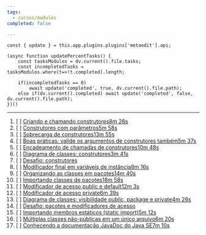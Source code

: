 ```yaml
---
tags:
  - cursos/modulos
completed: false

---
```


```dataviewjs
const { update } = this.app.plugins.plugins['metaedit'].api;

(async function updatePercentTasks() {
	const tasksModulos = dv.current().file.tasks;
	const incompletedTasks = tasksModulos.where(t=>!t.completed).length;
	
	if(incompletedTasks == 0)
		await update('completed', true, dv.current().file.path);
	else if(dv.current().completed) await update('completed', false, dv.current().file.path);
})()
```
---
1. [ ] [Criando e chamando construtores8m 28s](https://app.algaworks.com/aulas/4487/criando-e-chamando-construtores)
2. [ ] [Construtores com parâmetros5m 58s](https://app.algaworks.com/aulas/4488/construtores-com-parametros)
3. [ ] [Sobrecarga de construtores13m 55s](https://app.algaworks.com/aulas/4489/sobrecarga-de-construtores)
4. [ ] [Boas práticas: valide os argumentos de construtores também5m 37s](https://app.algaworks.com/aulas/4490/boas-praticas-valide-os-argumentos-de-construtores-tambem)
5. [ ] [Encadeamento de chamadas de construtores10m 48s](https://app.algaworks.com/aulas/4491/encadeamento-de-chamadas-de-construtores)
6. [ ] [Diagrama de classes: construtores3m 41s](https://app.algaworks.com/aulas/4492/diagrama-de-classes-construtores)
7. [ ] [Desafio: construtores](https://app.algaworks.com/aulas/4493/desafio-construtores)
8. [ ] [Modificador final em variáveis de instância8m 16s](https://app.algaworks.com/aulas/4494/modificador-final-em-variaveis-de-instancia)
9. [ ] [Organizando as classes em pacotes14m 40s](https://app.algaworks.com/aulas/4495/organizando-as-classes-em-pacotes)
10. [ ] [Importando classes de pacotes18m 58s](https://app.algaworks.com/aulas/4496/importando-classes-de-pacotes)
11. [ ] [Modificador de acesso public e default12m 3s](https://app.algaworks.com/aulas/4497/modificador-de-acesso-public-e-default)
12. [ ] [Modificador de acesso private6m 39s](https://app.algaworks.com/aulas/4498/modificador-de-acesso-private)
13. [ ] [Diagrama de classes: visibilidade public, package e private4m 26s](https://app.algaworks.com/aulas/4499/diagrama-de-classes-visibilidade-public-package-e-private)
14. [ ] [Desafio: pacotes e modificadores de acesso](https://app.algaworks.com/aulas/4500/desafio-pacotes-e-modificadores-de-acesso)
15. [ ] [Importando membros estáticos (static import)5m 12s](https://app.algaworks.com/aulas/4501/importando-membros-estaticos-static-import)
16. [ ] [Múltiplas classes não-públicas em um único arquivo6m 20s](https://app.algaworks.com/aulas/4502/multiplas-classes-nao-publicas-em-um-unico-arquivo)
17. [ ] [Conhecendo a documentação JavaDoc do Java SE7m 10s](https://app.algaworks.com/aulas/4503/conhecendo-a-documentacao-javadoc-do-java-se)